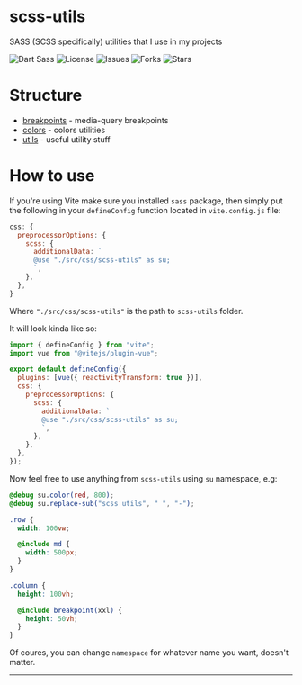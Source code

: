 # scss-utils

SASS (SCSS specifically) utilities that I use in my projects

![Dart Sass](https://img.shields.io/badge/Dart%20Sass-1.52.2-ff69b4)
![License](https://img.shields.io/github/license/tinytengu/scss-utils)
![Issues](https://img.shields.io/github/issues/tinytengu/scss-utils)
![Forks](https://img.shields.io/github/forks/tinytengu/scss-utils)
![Stars](https://img.shields.io/github/stars/tinytengu/scss-utils)

# Structure

- [breakpoints](https://github.com/tinytengu/scss-utils/blob/main/src/_breakpoints.scss) - media-query breakpoints
- [colors](https://github.com/tinytengu/scss-utils/blob/main/src/_colors.scss) - colors utilities
- [utils](https://github.com/tinytengu/scss-utils/blob/main/src/_utils.scss) - useful utility stuff

# How to use

If you're using Vite make sure you installed `sass` package, then simply put the following in your `defineConfig` function located in `vite.config.js` file:

```javascript
css: {
  preprocessorOptions: {
    scss: {
      additionalData: `
      @use "./src/css/scss-utils" as su;
      `,
    },
  },
}
```

Where `"./src/css/scss-utils"` is the path to `scss-utils` folder.

It will look kinda like so:

```javascript
import { defineConfig } from "vite";
import vue from "@vitejs/plugin-vue";

export default defineConfig({
  plugins: [vue({ reactivityTransform: true })],
  css: {
    preprocessorOptions: {
      scss: {
        additionalData: `
        @use "./src/css/scss-utils" as su;
        `,
      },
    },
  },
});
```

Now feel free to use anything from `scss-utils` using `su` namespace, e.g:

```scss
@debug su.color(red, 800);
@debug su.replace-sub("scss utils", " ", "-");

.row {
  width: 100vw;

  @include md {
    width: 500px;
  }
}

.column {
  height: 100vh;

  @include breakpoint(xxl) {
    height: 50vh;
  }
}
```

Of coures, you can change `namespace` for whatever name you want, doesn't matter.

---
